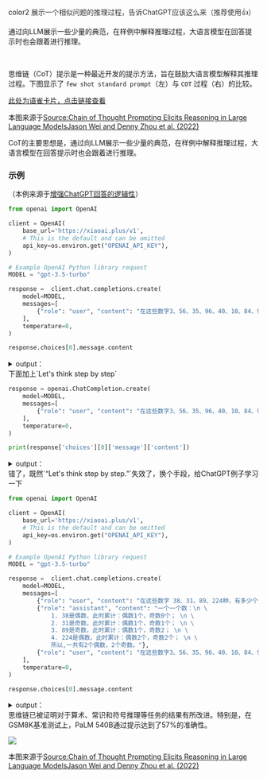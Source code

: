 <br/>color2
<font style="color:rgb(51, 51, 51);">展示一个相似问题的推理过程，告诉ChatGPT应该这么来（推荐使用</font><font style="color:rgb(51, 51, 51);">👍</font><font style="color:rgb(51, 51, 51);">）</font>

通过向LLM展示一些少量的典范，在样例中解释推理过程，大语言模型在回答提示时也会跟着进行推理。

<br/>

思维链（CoT）提示是一种最近开发的提示方法，旨在鼓励大语言模型解释其推理过程。下图显示了 `few shot standard prompt`（左）与 `COT` 过程（右）的比较。

[此处为语雀卡片，点击链接查看](https://www.yuque.com/qiaokate/su87gb/xdfm49579ay9goaa#wGK4v)

本图来源于[Source:Chain of Thought Prompting Elicits Reasoning in Large Language ModelsJason Wei and Denny Zhou et al. (2022)](https://arxiv.org/pdf/2201.11903)

CoT的主要思想是，通过向LLM展示一些少量的典范，在样例中解释推理过程，大语言模型在回答提示时也会跟着进行推理。

### 示例
（本例来源于[增强ChatGPT回答的逻辑性](https://mp.weixin.qq.com/s?__biz=MzI1MTE3MTIwOQ==&mid=2247483750&idx=1&sn=ef559cfaadda6947e99ea0a16e36a69d&chksm=e9f65980de81d09616e4be6d7a46a39c1f878812b247b8a5a4dea7eceade827ea9491b10211d#rd)）

```python
from openai import OpenAI

client = OpenAI(
    base_url='https://xiaoai.plus/v1',
    # This is the default and can be omitted
    api_key=os.environ.get("OPENAI_API_KEY"),
)

# Example OpenAI Python library request
MODEL = "gpt-3.5-turbo"

response =  client.chat.completions.create(
    model=MODEL,
    messages=[
        {"role": "user", "content": "在这些数字3、56、35、96、40、10、84、923、32、20 中，有多少个奇数，多少个偶数？"},
    ],
    temperature=0,
)

response.choices[0].message.content
```

<details class="lake-collapse"><summary id="ufd0086bc"><span class="ne-text">output：</span></summary><pre data-language="json" id="PSBLE" class="ne-codeblock language-json"><code>这些数字中，有3个奇数（3、35、923）和7个偶数（56、96、40、10、84、32、20）。</code></pre></details>
下面加上`Let's think step by step`

```python
response = openai.ChatCompletion.create(
    model=MODEL,
    messages=[
        {"role": "user", "content": "在这些数字3、56、35、96、40、10、84、923、32、20 中，有多少个奇数，多少个偶数？Let's think step by step."},
    ],
    temperature=0,
)

print(response['choices'][0]['message']['content'])
```

<details class="lake-collapse"><summary id="u2bccf1e0"><span class="ne-text">output：</span></summary><pre data-language="json" id="fyYrI" class="ne-codeblock language-json"><code>'Step 1: Identify odd and even numbers \n\nOdd numbers: 3, 35, 96, 923\nEven numbers: 56, 40, 10, 84, 32, 20\n\nStep 2: Count the number of odd and even numbers\n\nNumber of odd numbers: 4\nNumber of even numbers: 6\n\nTherefore, there are 4 odd numbers and 6 even numbers in the list provided.'</code></pre></details>
错了，既然`“Let's think step by step.”`失效了，换个手段，给ChatGPT例子学习一下

```python
from openai import OpenAI

client = OpenAI(
    base_url='https://xiaoai.plus/v1',
    # This is the default and can be omitted
    api_key=os.environ.get("OPENAI_API_KEY"),
)

# Example OpenAI Python library request
MODEL = "gpt-3.5-turbo"

response =  client.chat.completions.create(
    model=MODEL,
    messages=[
        {"role": "user", "content": "在这些数字 38、31、89、224种，有多少个奇数，多少个偶数？."},
        {"role": "assistant", "content": "一个一个数：\n \
            1. 38是偶数，此时累计：偶数1个，奇数0个； \n \
            2. 31是奇数，此时累计：偶数1个，奇数1个； \n \
            3. 89是奇数，此时累计：偶数1个，奇数2； \n \
            4. 224是偶数，此时累计：偶数2个，奇数2个； \n \
            所以,一共有2个偶数，2个奇数。"},
        {"role": "user", "content": "在这些数字3、56、35、96、40、10、84、923、32、20 中，有多少个奇数，多少个偶数？"},
    ],
    temperature=0,
)

response.choices[0].message.content
```

<details class="lake-collapse"><summary id="uaffa97ea"><span class="ne-text">output：</span></summary><pre data-language="json" id="FX8UF" class="ne-codeblock language-json"><code>'一个一个数：\n1. 3是奇数，此时累计：偶数0个，奇数1个；\n2. 56是偶数，此时累计：偶数1个，奇数1个；\n3. 35是奇数，此时累计：偶数1个，奇数2个；\n4. 96是偶数，此时累计：偶数2个，奇数2个；\n5. 40是偶数，此时累计：偶数3个，奇数2个；\n6. 10是偶数，此时累计：偶数4个，奇数2个；\n7. 84是偶数，此时累计：偶数5个，奇数2个；\n8. 923是奇数，此时累计：偶数5个，奇数3个；\n9. 32是偶数，此时累计：偶数6个，奇数3个；\n10. 20是偶数，此时累计：偶数7个，奇数3个；\n\n所以，一共有7个偶数，3个奇数。'</code></pre></details>
思维链已被证明对于算术、常识和符号推理等任务的结果有所改进。特别是，在GSM8K基准测试上，PaLM 540B通过提示达到了57%的准确性。

![](https://cdn.nlark.com/yuque/0/2025/png/2639475/1737687790377-0d537be1-3a57-4183-b44d-4f80867e703d.png)

本图来源于[Source:Chain of Thought Prompting Elicits Reasoning in Large Language ModelsJason Wei and Denny Zhou et al. (2022)](https://arxiv.org/pdf/2201.11903)



